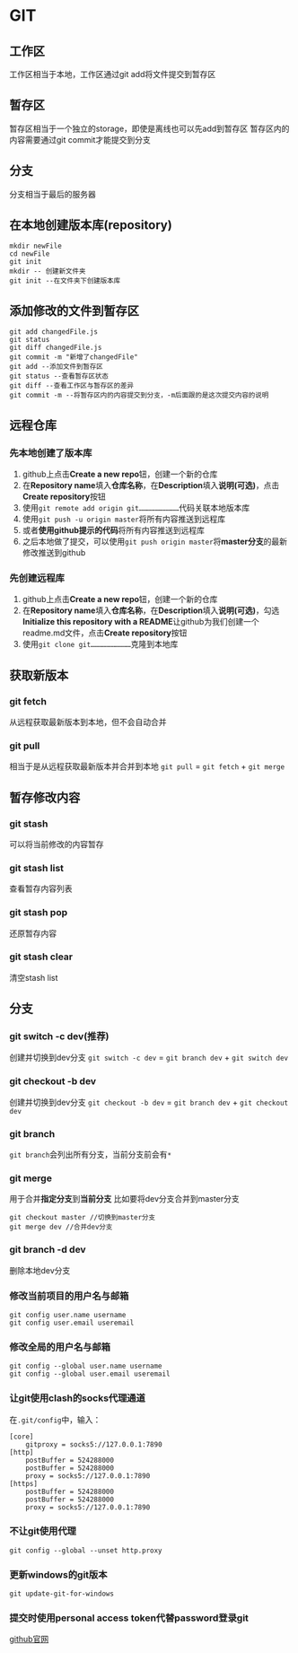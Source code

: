 # GIT
## 工作区
工作区相当于本地，工作区通过git add将文件提交到暂存区
## 暂存区
暂存区相当于一个独立的storage，即使是离线也可以先add到暂存区
暂存区内的内容需要通过git commit才能提交到分支
## 分支
分支相当于最后的服务器
## 在本地创建版本库(repository)
```
mkdir newFile
cd newFile
git init
mkdir -- 创建新文件夹
git init --在文件夹下创建版本库
```
## 添加修改的文件到暂存区
```
git add changedFile.js
git status
git diff changedFile.js
git commit -m "新增了changedFile"
git add --添加文件到暂存区
git status --查看暂存区状态
git diff --查看工作区与暂存区的差异
git commit -m --将暂存区内的内容提交到分支，-m后面跟的是这次提交内容的说明
```
## 远程仓库
### 先本地创建了版本库
1. github上点击**Create a new repo**钮，创建一个新的仓库
2. 在**Repository name**填入**仓库名称**，在**Description**填入**说明(可选)**，点击**Create repository**按钮
3. 使用`git remote add origin git…………………………`代码关联本地版本库
4. 使用`git push -u origin master`将所有内容推送到远程库
5. 或者**使用github提示的代码**将所有内容推送到远程库
6. 之后本地做了提交，可以使用`git push origin master`将**master分支**的最新修改推送到github
### 先创建远程库
1. github上点击**Create a new repo**钮，创建一个新的仓库
2. 在**Repository name**填入**仓库名称**，在**Description**填入**说明(可选)**，勾选**Initialize this repository with a README**让github为我们创建一个readme.md文件，点击**Create repository**按钮
3. 使用`git clone git…………………………`克隆到本地库

## 获取新版本
### git fetch
从远程获取最新版本到本地，但不会自动合并
### git pull
相当于是从远程获取最新版本并合并到本地
`git pull` = `git fetch` + `git merge`

## 暂存修改内容
### git stash
可以将当前修改的内容暂存
### git stash list
查看暂存内容列表
### git stash pop
还原暂存内容
### git stash clear
清空stash list

## 分支
### git switch -c dev(推荐)
创建并切换到dev分支
`git switch -c dev` = `git branch dev` + `git switch dev`
### git checkout -b dev
创建并切换到dev分支
`git checkout -b dev` = `git branch dev` + `git checkout dev`
### git branch
`git branch`会列出所有分支，当前分支前会有`*`
### git merge
用于合并**指定分支**到**当前分支**
比如要将dev分支合并到master分支
```
git checkout master //切换到master分支
git merge dev //合并dev分支
```
### git branch -d dev
删除本地dev分支

### 修改当前项目的用户名与邮箱
```
git config user.name username
git config user.email useremail
```

### 修改全局的用户名与邮箱
```
git config --global user.name username
git config --global user.email useremail
```

### 让git使用clash的socks代理通道
在`.git/config`中，输入：
```
[core]
	gitproxy = socks5://127.0.0.1:7890
[http]
	postBuffer = 524288000
	postBuffer = 524288000
	proxy = socks5://127.0.0.1:7890
[https]
	postBuffer = 524288000
	postBuffer = 524288000
	proxy = socks5://127.0.0.1:7890
```

### 不让git使用代理
```
git config --global --unset http.proxy
```

### 更新windows的git版本
```
git update-git-for-windows
```

### 提交时使用personal access token代替password登录git
[github官网](https://docs.github.com/en/authentication/keeping-your-account-and-data-secure/creating-a-personal-access-token)
